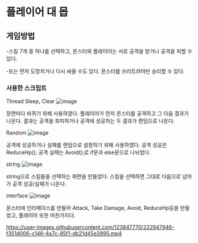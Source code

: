 # 플레이어 대 몹

## 게임방법

-스킬 7개 중 하나를 선택하고, 몬스터와 플레이어는 서로 공격을 받거나 공격을 피할 수 있다.

-또는 먼저 도망치거나 다시 싸울 수도 있다. 몬스터를 쓰러트려야만 승리할 수 있다. 

### 사용한 스크립트

Thread Sleep, Clear
![image](https://user-images.githubusercontent.com/123847770/222946519-997c614e-00ae-498f-acf1-44db3da09763.png)


장면마다 바뀌기 위해 사용하였다. 플레이어가 먼저 몬스터를 공격하고 그 다음 결과가 나온다. 결과는 공격을 회피하거나 공격에 성공하는 두 결과가 랜덤으로 나온다.

Random
![image](https://user-images.githubusercontent.com/123847770/222946414-9bb7631b-b713-4151-8800-3e2491cde516.png)

공격에 성공하거나 실패를 랜덤으로 설정하기 위해 사용하였다. 공격 성공은 ReduceHp(); 공격 실패는 Avoid();로 if문과 else문으로 나뉘었다.

string
![image](https://user-images.githubusercontent.com/123847770/222946486-1dbb7384-8790-4188-9b76-ab007f2f0cb2.png)


string으로 스킬들을 선택하는 화면을 만들었다. 스킬을 선택하면 그대로 다음으로 넘어가 공격 성공/실패가 나온다.

interface
![image](https://user-images.githubusercontent.com/123847770/222946695-5a936e94-f0c4-48fd-94b1-d3429740b56e.png)


몬스터에 인터페이스를 만들어 Attack, Take Damage, Avoid, ReduceHp등을 만들었고, 플레이어 또한 마찬가지다.


https://user-images.githubusercontent.com/123847770/222947946-f351d006-c146-4a7c-85f1-db21d45e3995.mp4


